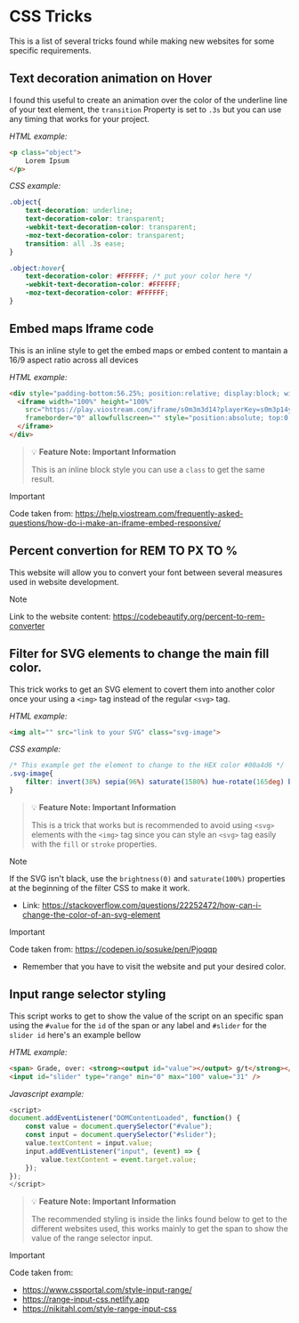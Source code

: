 # CSS Tricks 

This is a list of several tricks found while making new websites for some specific requirements.

## Text decoration animation on Hover

I found this useful to create an animation over the color of the underline line of your text element, the `transition` Property is set to `.3s` but you can use any timing that works for your project. 

*HTML example:*

```html
<p class="object">
    Lorem Ipsum
</p>
```
*CSS example:*

```css
.object{
    text-decoration: underline;
    text-decoration-color: transparent;
    -webkit-text-decoration-color: transparent;
    -moz-text-decoration-color: transparent;
    transition: all .3s ease;
}

.object:hover{
    text-decoration-color: #FFFFFF; /* put your color here */
    -webkit-text-decoration-color: #FFFFFF;
    -moz-text-decoration-color: #FFFFFF;
}
```

## Embed maps Iframe code

This is an inline style to get the embed maps or embed content to mantain a 16/9 aspect ratio across all devices 

*HTML example:*

```html
<div style="padding-bottom:56.25%; position:relative; display:block; width: 100%">
  <iframe width="100%" height="100%"
    src="https://play.viostream.com/iframe/s0m3m3d14?playerKey=s0m3p14y3r"
    frameborder="0" allowfullscreen="" style="position:absolute; top:0; left: 0">
  </iframe>
</div>
```

> 💡 **Feature Note: Important Information**
>
> This is an inline block style you can use a `class` to get the same result.

> [!IMPORTANT]
> Code taken from: https://help.viostream.com/frequently-asked-questions/how-do-i-make-an-iframe-embed-responsive/

## Percent convertion for REM TO PX TO %

This website will allow you to convert your font between several measures used in website development.

> [!NOTE]
> Link to the website content: https://codebeautify.org/percent-to-rem-converter

## Filter for SVG elements to change the main fill color.

This trick works to get an SVG element to covert them into another color once your using a `<img>` tag instead of the regular `<svg>` tag.

*HTML example:*

```html
<img alt="" src="link to your SVG" class="svg-image">
```

*CSS example:*

```css
/* This example get the element to change to the HEX color #00a4d6 */
.svg-image{
    filter: invert(38%) sepia(96%) saturate(1580%) hue-rotate(165deg) brightness(100%) contrast(101%);
}
```

> 💡 **Feature Note: Important Information**
>
> This is a trick that works but is recommended to avoid using `<svg>` elements with the `<img>` tag since you can style an `<svg>` tag easily with the `fill` or `stroke` properties.

> [!NOTE]
> If the SVG isn't black, use the `brightness(0)` and `saturate(100%)` properties at the beginning of the filter CSS to make it work.
> - Link: https://stackoverflow.com/questions/22252472/how-can-i-change-the-color-of-an-svg-element

> [!IMPORTANT]
> Code taken from: https://codepen.io/sosuke/pen/Pjoqqp
> - Remember that you have to visit the website and put your desired color.

## Input range selector styling

This script works to get to show the value of the script on an specific span using the `#value` for the `id` of the span or any label and `#slider` for the `slider id` here's an example bellow 

*HTML example:*

```html
<span> Grade, over: <strong><output id="value"></output> g/t</strong></span>
<input id="slider" type="range" min="0" max="100" value="31" />
```

*Javascript example:*

```javascript
<script>
document.addEventListener("DOMContentLoaded", function() {
    const value = document.querySelector("#value");
    const input = document.querySelector("#slider");
    value.textContent = input.value;
    input.addEventListener("input", (event) => {
        value.textContent = event.target.value;
    });
});
</script>
```

> 💡 **Feature Note: Important Information**
>
> The recommended styling is inside the links found below to get to the different websites used, this works mainly to get the span to show the value of the range selector input.

> [!IMPORTANT]
> Code taken from:
> - https://www.cssportal.com/style-input-range/
> - https://range-input-css.netlify.app
> - https://nikitahl.com/style-range-input-css



